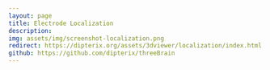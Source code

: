 ```yaml
---
layout: page
title: Electrode Localization
description: 
img: assets/img/screenshot-localization.png
redirect: https://dipterix.org/assets/3dviewer/localization/index.html
github: https://github.com/dipterix/threeBrain
---
```

